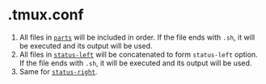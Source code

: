 # .tmux.conf

1. All files in [`parts`](parts) will be included in order.
   If the file ends with `.sh`, it will be executed and its output will be used.
2. All files in [`status-left`](status-left) will be concatenated to form `status-left` option.
   If the file ends with `.sh`, it will be executed and its output will be used.
3. Same for [`status-right`](status-right).
